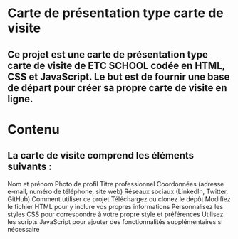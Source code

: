 # Carte de présentation type carte de visite

## Ce projet est une carte de présentation type carte de visite de ETC SCHOOL codée en HTML, CSS et JavaScript. Le but est de fournir une base de départ pour créer sa propre carte de visite en ligne.


# Contenu

## La carte de visite comprend les éléments suivants :

Nom et prénom
Photo de profil
Titre professionnel
Coordonnées (adresse e-mail, numéro de téléphone, site web)
Réseaux sociaux (LinkedIn, Twitter, GitHub)
Comment utiliser ce projet
Téléchargez ou clonez le dépôt
Modifiez le fichier HTML pour y inclure vos propres informations
Personnalisez les styles CSS pour correspondre à votre propre style et préférences
Utilisez les scripts JavaScript pour ajouter des fonctionnalités supplémentaires si nécessaire


